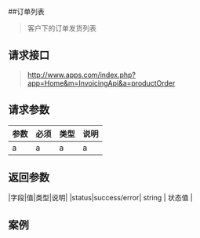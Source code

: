 ##订单列表

> 客户下的订单发货列表

## 请求接口

> http://www.apps.com/index.php?app=Home&m=InvoicingApi&a=productOrder


## 请求参数


| 参数 | 必须 | 类型 | 说明 |
|:------|---|--|----|
| a | a | a | a |


## 返回参数

|字段|值|类型|说明|
|status|success/error| string | 状态值 |


## 案例